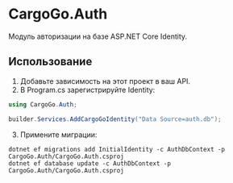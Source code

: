 # CargoGo.Auth

Модуль авторизации на базе ASP.NET Core Identity.

## Использование

1. Добавьте зависимость на этот проект в ваш API.
2. В Program.cs зарегистрируйте Identity:

```csharp
using CargoGo.Auth;

builder.Services.AddCargoGoIdentity("Data Source=auth.db");
```

3. Примените миграции:

```
dotnet ef migrations add InitialIdentity -c AuthDbContext -p CargoGo.Auth/CargoGo.Auth.csproj
dotnet ef database update -c AuthDbContext -p CargoGo.Auth/CargoGo.Auth.csproj
```
